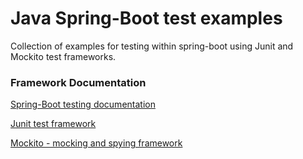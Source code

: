 # Java Spring-Boot test examples

Collection of examples for testing within spring-boot using Junit and Mockito test frameworks.

### Framework Documentation

[Spring-Boot testing documentation](https://docs.spring.io/spring-boot/docs/current/reference/html/boot-features-testing.html)

[Junit test framework](https://junit.org/junit4/)

[Mockito - mocking and spying framework](https://static.javadoc.io/org.mockito/mockito-core/2.24.5/org/mockito/Mockito.html)
